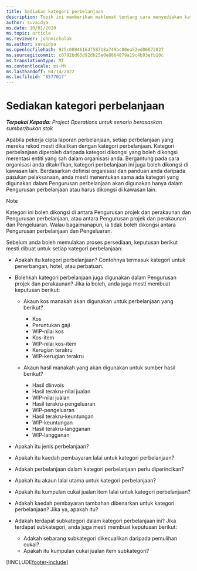 ```yaml
---
title: Sediakan kategori perbelanjaan
description: Topik ini memberikan maklumat tentang cara menyediakan kategori perbelanjaan dan kategori dikongsi untuk laporan perbelanjaan.
author: suvaidya
ms.date: 10/01/2020
ms.topic: article
ms.reviewer: johnmichalak
ms.author: suvaidya
ms.openlocfilehash: 925c0894616df587b8a749bc00ea52ed06672827
ms.sourcegitcommit: c0792bd65d92db25e0e8864879a19c4b93efb10c
ms.translationtype: MT
ms.contentlocale: ms-MY
ms.lasthandoff: 04/14/2022
ms.locfileid: "8577017"
---
```

# <a name="set-up-expense-categories"></a>Sediakan kategori perbelanjaan

_**Terpakai Kepada:** Project Operations untuk senario berasaskan sumber/bukan stok_

Apabila pekerja cipta laporan perbelanjaan, setiap perbelanjaan yang mereka rekod mesti dikaitkan dengan kategori perbelanjaan. Kategori perbelanjaan diperoleh daripada kategori dikongsi yang boleh dikongsi merentasi entiti yang sah dalam organisasi anda. Bergantung pada cara organisasi anda ditakrifkan, kategori perbelanjaan ini juga boleh dikongsi di kawasan lain. Berdasarkan definisi organisasi dan panduan anda daripada pasukan pelaksanaan, anda mesti menentukan sama ada kategori yang digunakan dalam Pengurusan perbelanjaan akan digunakan hanya dalam Pengurusan perbelanjaan atau harus dikongsi di kawasan lain.

> [!NOTE]
> Kategori ini boleh dikongsi di antara Pengurusan projek dan perakaunan dan Pengurusan perbelanjaan, atau antara Pengurusan projek dan perakaunan dan Pengeluaran. Walau bagaimanapun, ia tidak boleh dikongsi antara Pengurusan perbelanjaan dan Pengeluaran.

Sebelum anda boleh memulakan proses persediaan, keputusan berikut mesti dibuat untuk setiap kategori perbelanjaan:

- Apakah itu kategori perbelanjaan? Contohnya termasuk kategori untuk penerbangan, hotel, atau perbatuan.
- Bolehkah kategori perbelanjaan juga digunakan dalam Pengurusan projek dan perakaunan? Jika ia boleh, anda juga mesti membuat keputusan berikut:

    - Akaun kos manakah akan digunakan untuk perbelanjaan yang berikut?

        - Kos
        - Peruntukan gaji
        - WIP-nilai kos
        - Kos-item
        - WIP-nilai kos-item
        - Kerugian terakru
        - WIP-kerugian terakru

    - Akaun hasil manakah yang akan digunakan untuk sumber hasil berikut?

        - Hasil diinvois
        - Hasil terakru-nilai jualan
        - WIP-nilai jualan
        - Hasil terakru-pengeluaran
        - WIP-pengeluaran
        - Hasil terakru-keuntungan
        - WIP-keuntungan
        - Hasil terakru-langganan
        - WIP-langganan

- Apakah itu jenis perbelanjaan?
- Apakah itu kaedah pembayaran lalai untuk kategori perbelanjaan?
- Adakah perbelanjaan dalam kategori perbelanjaan perlu diperincikan?
- Apakah itu akaun lalai utama untuk kategori perbelanjaan?
- Apakah itu kumpulan cukai jualan item lalai untuk kategori perbelanjaan?
- Adakah kaedah pembayaran tambahan dibenarkan untuk kategori perbelanjaan? Jika ya, apakah itu?
- Adakah terdapat subkategori dalam kategori perbelanjaan ini? Jika terdapat subkategori, anda juga mesti membuat keputusan berikut:

    - Adakah sebarang subkategori dikecualikan daripada pemulihan cukai?
    - Apakah itu kumpulan cukai jualan item subkategori?


[!INCLUDE[footer-include](../includes/footer-banner.md)]